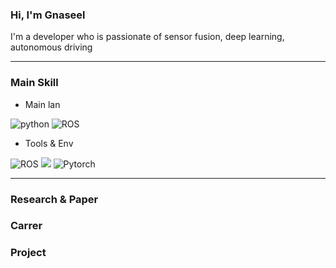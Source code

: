 ### Hi, I'm Gnaseel
<!-- 
Sensor fusion 
 -->
I'm a developer who is passionate of sensor fusion, deep learning, autonomous driving

---

### Main Skill
* Main lan
<img alt="python" src="https://img.shields.io/badge/python-FFD400?&style=plastic&logo=python&logoColor=white">
    <img alt="ROS" src="https://img.shields.io/badge/C++-000080?&style=plastic&logo=C++&logoColor=white">
    
* Tools & Env  


<img alt="ROS" src="https://img.shields.io/badge/ROS-black?&style=plastic&logo=ROS&logoColor=white">
     <img src="https://img.shields.io/badge/-VScode-23A9F2?style=plastic&logo=Visual%20Studio%20Code&logoColor=white"/>
     <img alt="Pytorch" src="https://img.shields.io/badge/Pytorch-white?&style=plastic&logo=pytorch&logoColor=FF5500">

---

### Research & Paper

### Carrer

### Project
